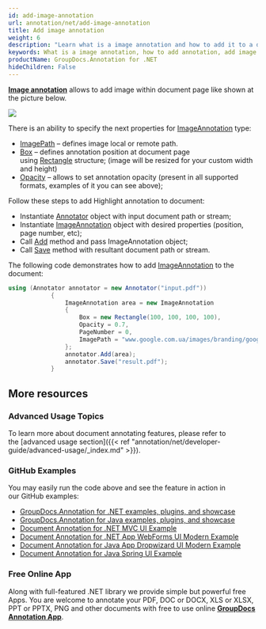 ```yaml
---
id: add-image-annotation
url: annotation/net/add-image-annotation
title: Add image annotation
weight: 6
description: "Learn what is a image annotation and how to add it to a document programmatically using GroupDocs.Annotation for .NET."
keywords: What is a image annotation, how to add annotation, add image annotation
productName: GroupDocs.Annotation for .NET
hideChildren: False
---
```

**[Image annotation](https://apireference.groupdocs.com/net/annotation/groupdocs.annotation.models.annotationmodels/imageannotation)** allows to add image within document page like shown at the picture below.

![](annotation/net/images/add-image-annotation.png)

There is an ability to specify the next properties for [ImageAnnotation](https://apireference.groupdocs.com/net/annotation/groupdocs.annotation.models.annotationmodels/imageannotation) type:

*   [ImagePath](https://apireference.groupdocs.com/annotation/net/groupdocs.annotation.models.annotationmodels/imageannotation/properties/imagepath) – defines image local or remote path.
*   [Box](https://apireference.groupdocs.com/annotation/net/groupdocs.annotation.models.annotationmodels/imageannotation/properties/box) – defines annotation position at document page using [Rectangle](https://apireference.groupdocs.com/net/annotation/groupdocs.annotation.models/rectangle) structure;
    (image will be resized for your custom width and height)
*   [Opacity](https://apireference.groupdocs.com/annotation/net/groupdocs.annotation.models.annotationmodels/imageannotation/properties/opacity) – allows to set annotation opacity (present in all supported formats, examples of it you can see above);

Follow these steps to add Highlight annotation to document:

*   Instantiate [Annotator](https://apireference.groupdocs.com/net/annotation/groupdocs.annotation/annotator) object with input document path or stream;
*   Instantiate [ImageAnnotation](https://apireference.groupdocs.com/annotation/net/groupdocs.annotation.models.annotationmodels/imageannotation) object with desired properties (position, page number, etc);
*   Call [Add](https://apireference.groupdocs.com/net/annotation/groupdocs.annotation/annotator/methods/add) method and pass ImageAnnotation object;
*   Call [Save](https://apireference.groupdocs.com/net/annotation/groupdocs.annotation/annotator/methods/save) method with resultant document path or stream.  

The following code demonstrates how to add [ImageAnnotation](https://apireference.groupdocs.com/net/annotation/groupdocs.annotation.models.annotationmodels/imageannotation) to the document:

```csharp
using (Annotator annotator = new Annotator("input.pdf"))
            {
                ImageAnnotation area = new ImageAnnotation
                {
                    Box = new Rectangle(100, 100, 100, 100),
                    Opacity = 0.7,
                    PageNumber = 0,
                    ImagePath = "www.google.com.ua/images/branding/googlelogo/2x/googlelogo_color_92x30dp.png"
                };
                annotator.Add(area);
                annotator.Save("result.pdf");
            }
```

## More resources
### Advanced Usage Topics
To learn more about document annotating features, please refer to the [advanced usage section]({{< ref "annotation/net/developer-guide/advanced-usage/_index.md" >}}).

### GitHub Examples
You may easily run the code above and see the feature in action in our GitHub examples:

*   [GroupDocs.Annotation for .NET examples, plugins, and showcase](https://github.com/groupdocs-annotation/GroupDocs.Annotation-for-.NET)
*   [GroupDocs.Annotation for Java examples, plugins, and showcase](https://github.com/groupdocs-annotation/GroupDocs.Annotation-for-Java)
*   [Document Annotation for .NET MVC UI Example](https://github.com/groupdocs-annotation/GroupDocs.Annotation-for-.NET-MVC)
*   [Document Annotation for .NET App WebForms UI Modern Example](https://github.com/groupdocs-annotation/GroupDocs.Annotation-for-.NET-WebForms)
*   [Document Annotation for Java App Dropwizard UI Modern Example](https://github.com/groupdocs-annotation/GroupDocs.Annotation-for-Java-Dropwizard)
*   [Document Annotation for Java Spring UI Example](https://github.com/groupdocs-annotation/GroupDocs.Annotation-for-Java-Spring)
    

### Free Online App
Along with full-featured .NET library we provide simple but powerful free Apps.
You are welcome to annotate your PDF, DOC or DOCX, XLS or XLSX, PPT or PPTX, PNG and other documents with free to use online **[GroupDocs Annotation App](https://products.groupdocs.app/annotation)**.